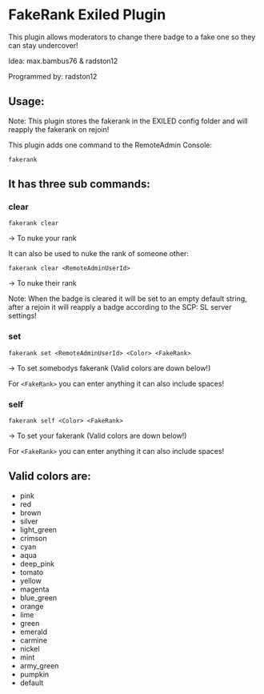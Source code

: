 # FakeRank Exiled Plugin

This plugin allows moderators to change there badge to a fake one so they can stay undercover!

Idea: max.bambus76 & radston12 

Programmed by: radston12

## Usage:

Note: This plugin stores the fakerank in the EXILED config folder and will reapply the fakerank on rejoin!

This plugin adds one command to the RemoteAdmin Console:

    fakerank

## It has three sub commands:

### clear

    fakerank clear

-> To nuke your rank

It can also be used to nuke the rank of someone other:

    fakerank clear <RemoteAdminUserId>
    
-> To nuke their rank

Note: When the badge is cleared it will be set to an empty default string, after a rejoin it will reapply a badge according to the SCP: SL server settings!

### set

    fakerank set <RemoteAdminUserId> <Color> <FakeRank>

-> To set somebodys fakerank (Valid colors are down below!)

For ``<FakeRank>`` you can enter anything it can also include spaces!

### self

    fakerank self <Color> <FakeRank>

-> To set your fakerank (Valid colors are down below!)

For ``<FakeRank>`` you can enter anything it can also include spaces!


## Valid colors are: 
 - pink 
 - red
 - brown
 - silver
 - light_green
 - crimson
 - cyan
 - aqua
 - deep_pink
 - tomato
 - yellow
 - magenta
 - blue_green
 - orange
 - lime
 - green
 - emerald
 - carmine
 - nickel
 - mint
 - army_green
 - pumpkin
 - default